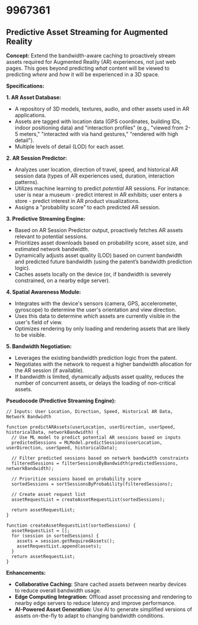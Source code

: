 # 9967361

## Predictive Asset Streaming for Augmented Reality

**Concept:** Extend the bandwidth-aware caching to proactively stream assets required for Augmented Reality (AR) experiences, not just web pages. This goes beyond predicting *what* content will be viewed to predicting *where* and *how* it will be experienced in a 3D space.

**Specifications:**

**1. AR Asset Database:**
   *   A repository of 3D models, textures, audio, and other assets used in AR applications.
   *   Assets are tagged with location data (GPS coordinates, building IDs, indoor positioning data) and "interaction profiles" (e.g., "viewed from 2-5 meters," "interacted with via hand gestures," "rendered with high detail").
   *   Multiple levels of detail (LOD) for each asset.

**2.  AR Session Predictor:**
   *   Analyzes user location, direction of travel, speed, and historical AR session data (types of AR experiences used, duration, interaction patterns).
   *   Utilizes machine learning to predict *potential* AR sessions. For instance: user is near a museum - predict interest in AR exhibits; user enters a store - predict interest in AR product visualizations.
   *   Assigns a "probability score" to each predicted AR session.

**3. Predictive Streaming Engine:**
   *   Based on AR Session Predictor output, proactively fetches AR assets relevant to potential sessions.
   *   Prioritizes asset downloads based on probability score, asset size, and estimated network bandwidth.
   *   Dynamically adjusts asset quality (LOD) based on current bandwidth and predicted future bandwidth (using the patent’s bandwidth prediction logic).
   *   Caches assets locally on the device (or, if bandwidth is severely constrained, on a nearby edge server).

**4.  Spatial Awareness Module:**
   *   Integrates with the device's sensors (camera, GPS, accelerometer, gyroscope) to determine the user's orientation and view direction.
   *   Uses this data to determine *which* assets are currently visible in the user's field of view.
   *   Optimizes rendering by only loading and rendering assets that are likely to be visible.

**5.  Bandwidth Negotiation:**
   *   Leverages the existing bandwidth prediction logic from the patent.
   *   Negotiates with the network to request a higher bandwidth allocation for the AR session (if available).
   *   If bandwidth is limited, dynamically adjusts asset quality, reduces the number of concurrent assets, or delays the loading of non-critical assets.

**Pseudocode (Predictive Streaming Engine):**

```
// Inputs: User Location, Direction, Speed, Historical AR Data, Network Bandwidth

function predictARAssets(userLocation, userDirection, userSpeed, historicalData, networkBandwidth) {
  // Use ML model to predict potential AR sessions based on inputs
  predictedSessions = MLModel.predictSessions(userLocation, userDirection, userSpeed, historicalData);

  // Filter predicted sessions based on network bandwidth constraints
  filteredSessions = filterSessionsByBandwidth(predictedSessions, networkBandwidth);

  // Prioritize sessions based on probability score
  sortedSessions = sortSessionsByProbability(filteredSessions);

  // Create asset request list
  assetRequestList = createAssetRequestList(sortedSessions);

  return assetRequestList;
}

function createAssetRequestList(sortedSessions) {
  assetRequestList = [];
  for (session in sortedSessions) {
    assets = session.getRequiredAssets();
    assetRequestList.append(assets);
  }
  return assetRequestList;
}
```

**Enhancements:**

*   **Collaborative Caching:** Share cached assets between nearby devices to reduce overall bandwidth usage.
*   **Edge Computing Integration:** Offload asset processing and rendering to nearby edge servers to reduce latency and improve performance.
*   **AI-Powered Asset Generation:** Use AI to generate simplified versions of assets on-the-fly to adapt to changing bandwidth conditions.